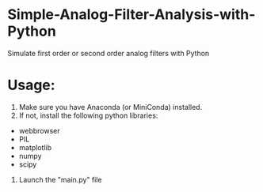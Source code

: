 # Simple-Analog-Filter-Analysis-with-Python
Simulate first order or second order analog filters with Python

# Usage:
1. Make sure you have Anaconda (or MiniConda) installed. 
1. If not, install the following python libraries:
  * webbrowser
  * PIL
  * matplotlib
  * numpy
  * scipy
1. Launch the "main.py" file
